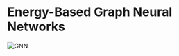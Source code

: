 # Energy-Based Graph Neural Networks

![GNN](https://github.com/johnshin86/MDS-DS-GA1013-project/blob/master/GNN.png)

